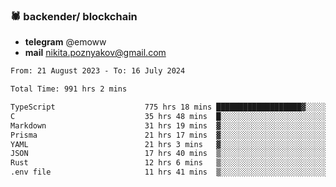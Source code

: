### 🕷 backender/ blockchain
- **telegram** @emoww
- **mail** nikita.poznyakov@gmail.com

<!--START_SECTION:waka-->

```txt
From: 21 August 2023 - To: 16 July 2024

Total Time: 991 hrs 2 mins

TypeScript                    775 hrs 18 mins ███████████████████▓░░░░░   78.21 %
C                             35 hrs 48 mins  █░░░░░░░░░░░░░░░░░░░░░░░░   03.61 %
Markdown                      31 hrs 19 mins  ▓░░░░░░░░░░░░░░░░░░░░░░░░   03.16 %
Prisma                        21 hrs 17 mins  ▓░░░░░░░░░░░░░░░░░░░░░░░░   02.15 %
YAML                          21 hrs 3 mins   ▓░░░░░░░░░░░░░░░░░░░░░░░░   02.12 %
JSON                          17 hrs 40 mins  ▒░░░░░░░░░░░░░░░░░░░░░░░░   01.78 %
Rust                          12 hrs 6 mins   ▒░░░░░░░░░░░░░░░░░░░░░░░░   01.22 %
.env file                     11 hrs 41 mins  ▒░░░░░░░░░░░░░░░░░░░░░░░░   01.18 %
```

<!--END_SECTION:waka-->




